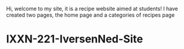 Hi, welcome to my site, it is a recipe website aimed at students!
I have created two pages, the home page and a categories of recipes page

# IXXN-221-IversenNed-Site
